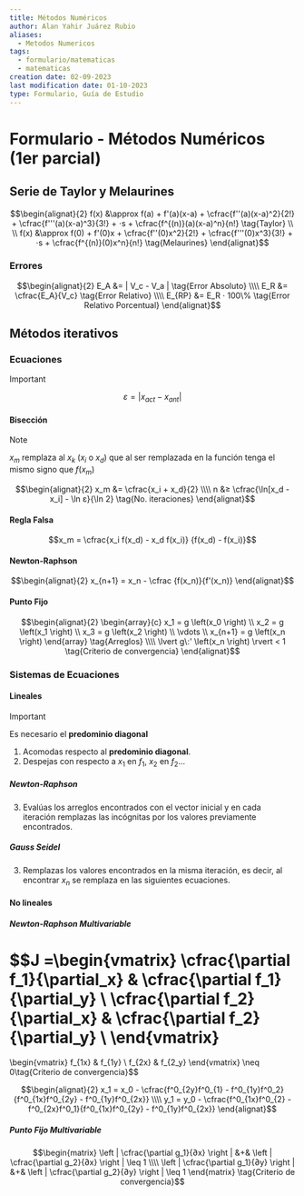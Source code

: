 ```yaml
---
title: Métodos Numéricos
author: Alan Yahir Juárez Rubio
aliases:
  - Metodos Numericos
tags:
  - formulario/matematicas
  - matematicas
creation date: 02-09-2023
last modification date: 01-10-2023
type: Formulario, Guía de Estudio
---
```


# Formulario - Métodos Numéricos (1er parcial)

## Serie de Taylor y Melaurines

$$\begin{alignat}{2} 
f(x) &\approx f(a) + f'(a)(x-a) + \cfrac{f''(a)(x-a)^2}{2!} + \cfrac{f'''(a)(x-a)^3}{3!} + ⋅s + \cfrac{f^{(n)}(a)(x-a)^n}{n!} \tag{Taylor} \\ \\
f(x) &\approx f(0) + f'(0)x + \cfrac{f''(0)x^2}{2!} + \cfrac{f'''(0)x^3}{3!} + ⋅s + \cfrac{f^{(n)}(0)x^n}{n!} \tag{Melaurines}
\end{alignat}$$

### Errores

$$\begin{alignat}{2} 
	E_A &= | V_c - V_a |  \tag{Error Absoluto} \\\\
	E_R &= \cfrac{E_A}{V_c} \tag{Error Relativo} \\\\
	E_{RP} &= E_R ⋅ 100\% \tag{Error Relativo Porcentual}
\end{alignat}$$

## Métodos iterativos

### Ecuaciones

> [!IMPORTANT]
> 
> $$ε = | x_{act} - x_{ant} |$$

#### Bisección

> [!NOTE]
> 
> $x_m$ remplaza al $x_k$  ($x_i$ o $x_d$) que al ser remplazada en la función tenga el mismo signo que $f(x_m)$ 

$$\begin{alignat}{2} 
	x_m &= \cfrac{x_i + x_d}{2} \\\\
	n &≥ \cfrac{\ln[x_d - x_i] - \ln ε}{\ln 2} \tag{No. iteraciones}
\end{alignat}$$

#### Regla Falsa

$$x_m = \cfrac{x_i f(x_d) - x_d f(x_i)} {f(x_d) - f(x_i)}$$

#### Newton-Raphson

$$\begin{alignat}{2} 
	x_{n+1} = x_n - \cfrac {f(x_n)}{f'(x_n)}
\end{alignat}$$

#### Punto Fijo

$$\begin{alignat}{2}
	\begin{array}{c}
		x_1 = g \left(x_0 \right) \\
		x_2 = g \left(x_1 \right) \\
		x_3 = g \left(x_2 \right) \\
		\vdots \\
		x_{n+1} = g \left(x_n \right)
	\end{array} \tag{Arreglos} \\\\
	\lvert g\:' \left(x_n \right) \rvert < 1 \tag{Criterio de convergencia}
\end{alignat}$$

### Sistemas de Ecuaciones
#### Lineales

> [!IMPORTANT]
> 
> Es necesario el **predominio diagonal**

1. Acomodas respecto al **predominio diagonal**.
2. Despejas con respecto a $x_1$ en $f_1$, $x_2$ en $f_2 \dots$ 

##### Newton-Raphson

3. Evalúas los arreglos encontrados con el vector inicial y en cada iteración remplazas las incógnitas por los valores previamente encontrados.

##### Gauss Seidel

3. Remplazas los valores encontrados en la misma iteración, es decir, al encontrar $x_n$ se remplaza en las siguientes ecuaciones.

#### No lineales

##### Newton-Raphson Multivariable

$$J =\begin{vmatrix}
	\cfrac{\partial f_1}{\partial_x} & \cfrac{\partial f_1}{\partial_y} \\
	\cfrac{\partial f_2}{\partial_x} & \cfrac{\partial f_2}{\partial_y} \\
	\end{vmatrix} 
= 
\begin{vmatrix}
	f_{1x} & f_{1y} \\
	f_{2x} & f_{2_y}
\end{vmatrix} 
\neq 0\tag{Criterio de convergencia}$$

$$\begin{alignat}{2} 
	x_1 = x_0 - \cfrac{f^0_{2y}f^0_{1} - f^0_{1y}f^0_2}{f^0_{1x}f^0_{2y} - f^0_{1y}f^0_{2x}} \\\\
	y_1 = y_0 - \cfrac{f^0_{1x}f^0_{2} - f^0_{2x}f^0_1}{f^0_{1x}f^0_{2y} - f^0_{1y}f^0_{2x}}
\end{alignat}$$

##### Punto Fijo Multivariable

$$\begin{matrix}
	\left | \cfrac{\partial g_1}{∂x}  \right | &+& \left | \cfrac{\partial g_2}{∂x} \right | \leq 1 \\\\
	\left | \cfrac{\partial g_1}{∂y} \right | &+& \left | \cfrac{\partial g_2}{∂y} \right | \leq 1
\end{matrix} \tag{Criterio de convergencia}$$